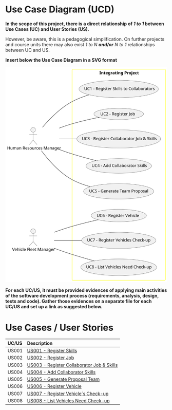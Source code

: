 # Use Case Diagram (UCD)

**In the scope of this project, there is a direct relationship of _1 to 1_ between Use Cases (UC) and User Stories (US).**

However, be aware, this is a pedagogical simplification. On further projects and course units there may also exist _1 to N **and/or** N to 1_ relationships between UC and US.

**Insert below the Use Case Diagram in a SVG format**

![Use Case Diagram](svg/use-case-diagram.svg)

**For each UC/US, it must be provided evidences of applying main activities of the software development process (requirements, analysis, design, tests and code). Gather those evidences on a separate file for each UC/US and set up a link as suggested below.**

# Use Cases / User Stories

| UC/US | Description                                             |
|:------|:--------------------------------------------------------|
| US001 | [US001 - Register Skills ](../../us001/Readme.md)       |
| US002 | [US002 - Register Job ](../../us002/Readme.md)                            |
| US003 | [US003 - Register Collaborator Job & Skills](../../us003/Readme.md)       |
| US004 | [US004 - Add Collaborator Skills](../../us004/Readme.md)                  |
| US005 | [US005 - Generate Proposal Team](../../us005/Readme.md)                   |
| US006 | [US006 - Register Vehicle](../../us006/Readme.md)                         |
| US007 | [US007 - Register Vehicle´s Check-up](../../us007/Readme.md)              |
| US008 | [US008 - List Vehicles Need Check-up](../../us008/Readme.md)              |
